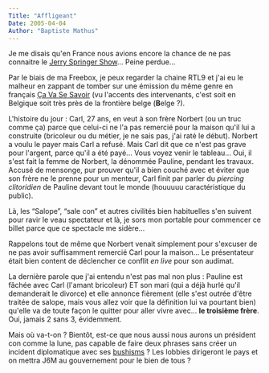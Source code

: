```yaml
---
Title: "Affligeant"
Date: 2005-04-04
Author: "Baptiste Mathus"
---
```




Je me disais qu'en France nous avions encore la chance de ne pas
connaitre le [Jerry Springer Show](http://www.jerryspringertv.com/)...
Peine perdue...

Par le biais de ma Freebox, je peux regarder la chaine RTL9 et j'ai eu
le malheur en zappant de tomber sur une émission du même genre en
français [Ça Va Se Savoir](http://www.rtl9.com/cvss/) (vu l'accents des
intervenants, c'est soit en Belgique soit très près de la frontière
belge (**B**elge ?).

L'histoire du jour : Carl, 27 ans, en veut à son frère Norbert (ou un
truc comme ça) parce que celui-ci ne l'a pas remercié pour la maison
qu'il lui a construite (bricoleur ou du métier, je ne sais pas, j'ai
raté le début). Norbert a voulu le payer mais Carl a refusé. Mais Carl
dit que ce n'est pas grave pour l'argent, parce qu'il a été payé... Vous
voyez venir le tableau... Oui, il s'est fait la femme de Norbert, la
dénommée Pauline, pendant les travaux. Accusé de mensonge, pur prouver
qu'il a bien couché avec et éviter que son frère ne le prenne pour un
menteur, Carl finit par parler du *piercing clitoridien* de Pauline
devant tout le monde (houuuuu caractéristique du public).

Là, les “Salope”, “sale con” et autres civilités bien habituelles s'en
suivent pour ravir le veau spectateur et là, je sors mon portable pour
commencer ce billet parce que ce spectacle me sidère...

Rappelons tout de même que Norbert venait simplement pour s'excuser de
ne pas avoir suffisamment remercié Carl pour la maison... Le
présentateur était bien content de déclencher ce conflit *en live* pour
son audimat.

La dernière parole que j'ai entendu n'est pas mal non plus : Pauline est
fâchée avec Carl (l'amant bricoleur) ET son mari (qui a déjà hurlé qu'il
demanderait le divorce) et elle annonce fièrement (elle s'est outrée
d'être traitée de salope, mais vous allez voir que la définition lui va
pourtant bien) qu'elle va de toute façon le quitter pour aller vivre
avec... **le troisième frère**. Oui, jamais 2 sans 3, évidemment.

Mais où va-t-on ? Bientôt, est-ce que nous aussi nous aurons un
président con comme la lune, pas capable de faire deux phrases sans
créer un incident diplomatique avec ses
[bushisms](http://www.blagues.org/humour/bushism.php "Quelques traductions, mais le mieux est encore de chercher des phrases originales, ça vaut le détour")
? Les lobbies dirigeront le pays et on mettra J6M au gouvernement pour
le bien de tous ?

